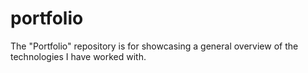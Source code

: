 # portfolio
The "Portfolio" repository is for showcasing a general overview of the technologies I have worked with. 
